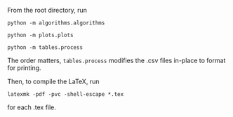 From the root directory, run

`python -m algorithms.algorithms`

`python -m plots.plots`

`python -m tables.process`

The order matters, `tables.process` modifies the .csv files in-place to format for printing.

Then, to compile the LaTeX, run

`latexmk -pdf -pvc -shell-escape *.tex`

for each .tex file.